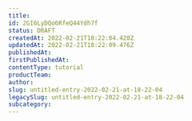 ```yaml
---
title: 
id: 2GI6LyDQo6RfeQ44Ydh7f
status: DRAFT
createdAt: 2022-02-21T18:22:04.420Z
updatedAt: 2022-02-21T18:22:09.476Z
publishedAt: 
firstPublishedAt: 
contentType: tutorial
productTeam: 
author: 
slug: untitled-entry-2022-02-21-at-18-22-04
legacySlug: untitled-entry-2022-02-21-at-18-22-04
subcategory: 
---
```



